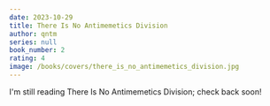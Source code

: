 ```yaml
---
date: 2023-10-29
title: There Is No Antimemetics Division
author: qntm
series: null
book_number: 2
rating: 4
image: /books/covers/there_is_no_antimemetics_division.jpg
---
```


I'm still reading <span class="book-title">There Is No Antimemetics Division</span>; check back soon!
